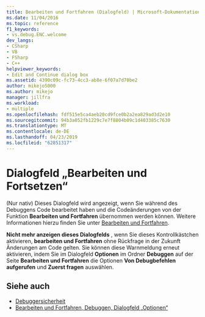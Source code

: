 ```yaml
---
title: Bearbeiten und Fortfahren (Dialogfeld) | Microsoft-Dokumentation
ms.date: 11/04/2016
ms.topic: reference
f1_keywords:
- vs.debug.ENC.welcome
dev_langs:
- CSharp
- VB
- FSharp
- C++
helpviewer_keywords:
- Edit and Continue dialog box
ms.assetid: 4390c09c-fc73-4cc3-ab8e-6f07a7d70be2
author: mikejo5000
ms.author: mikejo
manager: jillfra
ms.workload:
- multiple
ms.openlocfilehash: fdf515e5ca4aeb20cd9fce0b2a2ea829ad3d2e10
ms.sourcegitcommit: 94b3a052fb1229c7e7f8804b09c1d403385c7630
ms.translationtype: MT
ms.contentlocale: de-DE
ms.lasthandoff: 04/23/2019
ms.locfileid: "62851317"
---
```

# <a name="edit-and-continue-dialog-box"></a>Dialogfeld „Bearbeiten und Fortsetzen“
(Nur nativ) Dieses Dialogfeld wird angezeigt, wenn Sie während des Debuggens Code bearbeitet haben und die Codeänderungen von der Funktion **Bearbeiten und Fortfahren** übernommen werden können. Weitere Informationen hierzu finden Sie unter [Bearbeiten und Fortfahren](../debugger/edit-and-continue.md).

 **Nicht mehr anzeigen dieses Dialogfelds** , wenn Sie dieses Kontrollkästchen aktivieren, **bearbeiten und Fortfahren** ohne Rückfrage in der Zukunft Änderungen am Code gelten. Sie können diese Warnmeldung erneut aktivieren, indem Sie im Dialogfeld **Optionen** im Ordner **Debuggen** auf der Seite **Bearbeiten und Fortfahren** die Optionen **Von Debugbefehlen aufgerufen** und **Zuerst fragen** auswählen.

## <a name="see-also"></a>Siehe auch
- [Debuggersicherheit](../debugger/debugger-security.md)
- [Bearbeiten und Fortfahren, Debuggen, Dialogfeld „Optionen“](https://msdn.microsoft.com/library/bcew296c.aspx)